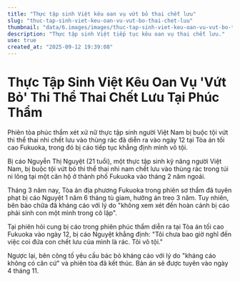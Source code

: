 ```yaml
---
title: "Thực tập sinh Việt kêu oan vụ vứt bỏ thai chết lưu"
slug: "thuc-tap-sinh-viet-keu-oan-vu-vut-bo-thai-chet-luu"
thumbnail: "data/6.images/images/thuc-tap-sinh-viet-keu-oan-vu-vut-bo-thai-chet-luu.webp"
description: "Thực tập sinh Việt tiếp tục kêu oan vụ thai chết lưu."
use: true
created_at: "2025-09-12 19:39:08"
---
```


# Thực Tập Sinh Việt Kêu Oan Vụ 'Vứt Bỏ' Thi Thể Thai Chết Lưu Tại Phúc Thẩm

Phiên tòa phúc thẩm xét xử nữ thực tập sinh người Việt Nam bị buộc tội vứt thi thể thai nhi chết lưu vào thùng rác đã diễn ra vào ngày 12 tại Tòa án tối cao Fukuoka, trong đó bị cáo tiếp tục khẳng định mình vô tội.

Bị cáo Nguyễn Thị Nguyệt (21 tuổi), một thực tập sinh kỹ năng người Việt Nam, bị buộc tội vứt bỏ thi thể thai nhi nam chết lưu vào thùng rác trong túi ni lông tại một căn hộ ở thành phố Fukuoka vào tháng 2 năm ngoái.

Tháng 3 năm nay, Tòa án địa phương Fukuoka trong phiên sơ thẩm đã tuyên phạt bị cáo Nguyệt 1 năm 6 tháng tù giam, hưởng án treo 3 năm. Tuy nhiên, bên bào chữa đã kháng cáo với lý do "không xem xét đến hoàn cảnh bị cáo phải sinh con một mình trong cô lập".

Tại phiên hỏi cung bị cáo trong phiên phúc thẩm diễn ra tại Tòa án tối cao Fukuoka vào ngày 12, bị cáo Nguyệt khẳng định: "Tôi chưa bao giờ nghĩ đến việc coi đứa con chết lưu của mình là rác. Tôi vô tội."

Ngược lại, bên công tố yêu cầu bác bỏ kháng cáo với lý do "kháng cáo không có căn cứ" và phiên tòa đã kết thúc. Bản án sẽ được tuyên vào ngày 4 tháng 11.